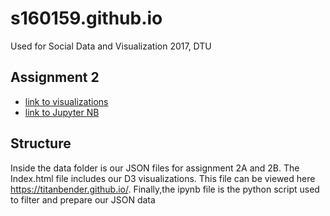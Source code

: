 # s160159.github.io
Used for Social Data and Visualization 2017, DTU


## Assignment 2

* [link to visualizations](https://s160159.github.io) 
* [link to Jupyter NB](http://nbviewer.jupyter.org/url/s160159.github.io/Assignment_2.ipynb)

## Structure

Inside the data folder is our JSON files for assignment 2A and 2B.
The Index.html file includes our D3 visualizations. This file can be viewed here https://titanbender.github.io/.
Finally,the ipynb file is the python script used to filter and prepare our JSON data

